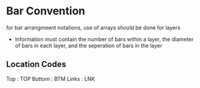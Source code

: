 # Bar Convention

for bar arrangmeent notations, use of arrays should be done for layers

- Information must contain the number of bars within a layer, the diameter of bars in each layer, and the seperation of bars in the layer

## Location Codes

Top : TOP
Bottom : BTM
Links : LNK